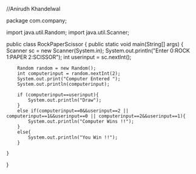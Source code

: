 
//Anirudh Khandelwal

package com.company;

import java.util.Random;
import java.util.Scanner;

public class RockPaperScissor {
    public static void main(String[] args) {
        Scanner sc = new Scanner(System.in);
        System.out.println("Enter 0:ROCK 1:PAPER 2:SCISSOR");
        int userinput = sc.nextInt();


        Random random = new Random();
        int computerinput = random.nextInt(2);
        System.out.print("Computer Entered ");
        System.out.println(computerinput);

        if (computerinput==userinput){
            System.out.println("Draw");
        }
        else if(computerinput==0&&userinput==2 || computerinput==1&&userinput==0 || computerinput==2&&userinput==1){
            System.out.println("Computer Wins !!");
        }
        else{
            System.out.println("You Win !!");
        }

    }
}